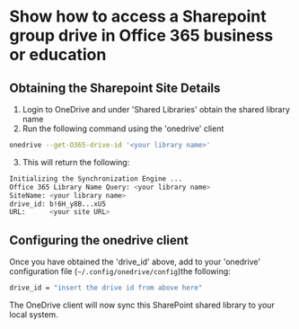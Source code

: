 # Show how to access a Sharepoint group drive in Office 365 business or education
## Obtaining the Sharepoint Site Details
1.  Login to OneDrive and under 'Shared Libraries' obtain the shared library name
2.  Run the following command using the 'onedrive' client
```bash
onedrive --get-O365-drive-id '<your library name>'
```
3.  This will return the following:
```bash
Initializing the Synchronization Engine ...
Office 365 Library Name Query: <your library name>
SiteName: <your library name>
drive_id: b!6H_y8B...xU5
URL:      <your site URL>
```

## Configuring the onedrive client
Once you have obtained the 'drive_id' above, add to your 'onedrive' configuration file (`~/.config/onedrive/config`)the following:
```bash
drive_id = "insert the drive id from above here"
```

The OneDrive client will now sync this SharePoint shared library to your local system.

